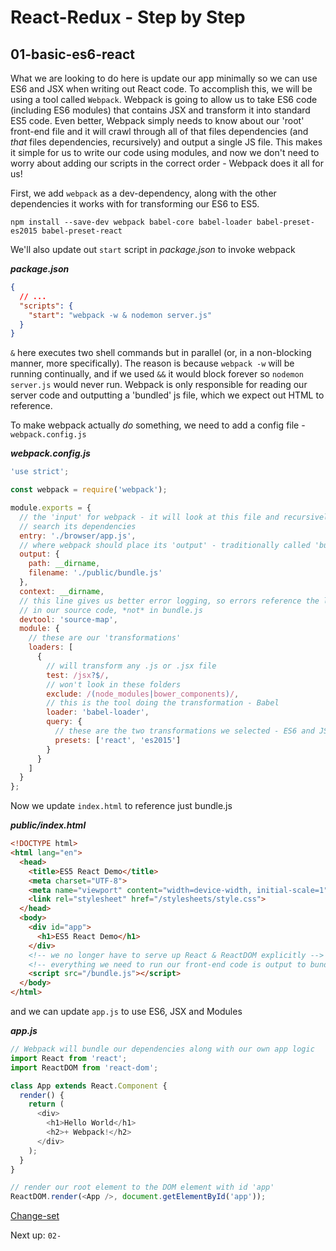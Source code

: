 
React-Redux - Step by Step
==========================

01-basic-es6-react
------------------

What we are looking to do here is update our app minimally so we can use ES6 and JSX when writing out React code. To accomplish this, we will be using a tool called `Webpack`. Webpack is going to allow us to take ES6 code (including ES6 modules) that contains JSX and transform it into standard ES5 code. Even better, Webpack simply needs to know about our 'root' front-end file and it will crawl through all of that files dependencies (and *that* files dependencies, recursively) and output a single JS file. This makes it simple for us to write our code using modules, and now we don't need to worry about adding our scripts in the correct order - Webpack does it all for us!

First, we add `webpack` as a dev-dependency, along with the other dependencies it works with for transforming our ES6 to ES5.

`npm install --save-dev webpack babel-core babel-loader babel-preset-es2015 babel-preset-react`

We'll also update out `start` script in *package.json* to invoke webpack

***package.json***

```json
{
  // ...
  "scripts": {
    "start": "webpack -w & nodemon server.js"
  }
}
```

`&` here executes two shell commands but in parallel (or, in a non-blocking manner, more specifically). The reason is because `webpack -w` will be running continually, and if we used `&&` it would block forever so `nodemon server.js` would never run. Webpack is only responsible for reading our server code and outputting a 'bundled' js file, which we expect out HTML to reference.

To make webpack actually *do* something, we need to add a config file - `webpack.config.js`

***webpack.config.js***

```js
'use strict';

const webpack = require('webpack');

module.exports = {
  // the 'input' for webpack - it will look at this file and recursively
  // search its dependencies
  entry: './browser/app.js',
  // where webpack should place its 'output' - traditionally called 'bundle.js'
  output: {
    path: __dirname,
    filename: './public/bundle.js'
  },
  context: __dirname,
  // this line gives us better error logging, so errors reference the line
  // in our source code, *not* in bundle.js
  devtool: 'source-map',
  module: {
    // these are our 'transformations'
    loaders: [
      {
        // will transform any .js or .jsx file
        test: /jsx?$/,
        // won't look in these folders
        exclude: /(node_modules|bower_components)/,
        // this is the tool doing the transformation - Babel
        loader: 'babel-loader',
        query: {
          // these are the two transformations we selected - ES6 and JSX!
          presets: ['react', 'es2015']
        }
      }
    ]
  }
};
```

Now we update `index.html` to reference just bundle.js

***public/index.html***

```html
<!DOCTYPE html>
<html lang="en">
  <head>
    <title>ES5 React Demo</title>
    <meta charset="UTF-8">
    <meta name="viewport" content="width=device-width, initial-scale=1">
    <link rel="stylesheet" href="/stylesheets/style.css">
  </head>
  <body>
    <div id="app">
      <h1>ES5 React Demo</h1>
    </div>
    <!-- we no longer have to serve up React & ReactDOM explicitly -->
    <!-- everything we need to run our front-end code is output to bundle.js! -->
    <script src="/bundle.js"></script>
  </body>
</html>
```

and we can update `app.js` to use ES6, JSX and Modules

***app.js***

```js
// Webpack will bundle our dependencies along with our own app logic
import React from 'react';
import ReactDOM from 'react-dom';

class App extends React.Component {
  render() {
    return (
      <div>
        <h1>Hello World</h1>
        <h2>+ Webpack!</h2>      
      </div>
    );
  }
}

// render our root element to the DOM element with id 'app'
ReactDOM.render(<App />, document.getElementById('app'));
```

[Change-set](https://github.com/kaizerroll/react-redux-step-by-step/compare/00-basic-es5-react...01-basic-es6-react?diff=unified&name=01-basic-es6-react)

Next up: `02-`
